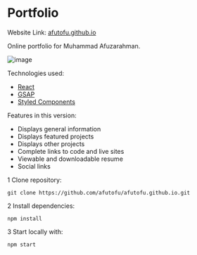 # Portfolio

Website Link: [afutofu.github.io](https://afutofu.github.io/)

Online portfolio for Muhammad Afuzarahman.

![image](https://github.com/afutofu/afutofu.github.io/assets/37662909/475f39e8-5d73-4501-8a1c-e7d89d4b01df)

Technologies used:

- [React](https://reactjs.org/)
- [GSAP](https://greensock.com/gsap/)
- [Styled Components](https://styled-components.com/)

Features in this version:

- Displays general information
- Displays featured projects
- Displays other projects
- Complete links to code and live sites
- Viewable and downloadable resume
- Social links

1 Clone repository:

```
git clone https://github.com/afutofu/afutofu.github.io.git
```

2 Install dependencies:

```
npm install
```

3 Start locally with:

```
npm start
```

